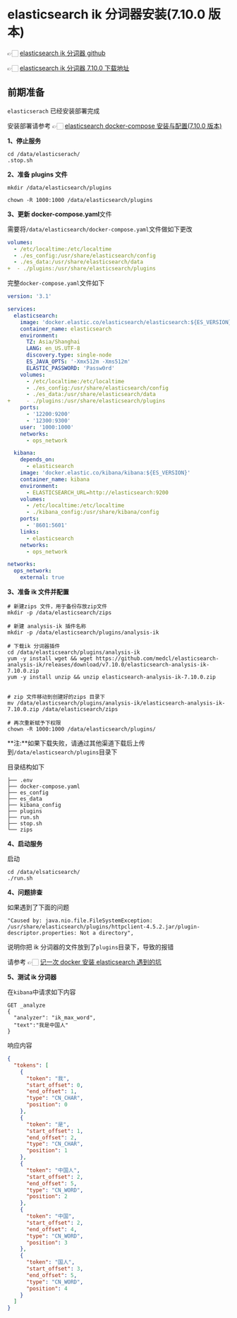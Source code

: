 # elasticsearch ik 分词器安装(7.10.0 版本)

👉🏻 [elasticsearch ik 分词器 github](https://github.com/medcl/elasticsearch-analysis-ik)

👉🏻 [elasticsearch ik 分词器 7.10.0 下载地址](https://github.com/medcl/elasticsearch-analysis-ik/releases/download/v7.10.0/elasticsearch-analysis-ik-7.10.0.zip)

## 前期准备

`elasticserach` 已经安装部署完成

安装部署请参考 👉🏻 [elasticsearch docker-compose 安装与配置(7.10.0 版本)](es_docker_installed.md)

**1、停止服务**

```shell
cd /data/elasticserach/
.stop.sh
```

**2、准备 plugins 文件**

```shell
mkdir /data/elasticsearch/plugins

chown -R 1000:1000 /data/elasticsearch/plugins
```

**3、更新 docker-compose.yaml**文件

需要将`/data/elasticsearch/docker-compose.yaml`文件做如下更改

```yaml
volumes:
  - /etc/localtime:/etc/localtime
  - ./es_config:/usr/share/elasticsearch/config
  - ./es_data:/usr/share/elasticsearch/data
+  - ./plugins:/usr/share/elasticsearch/plugins
```

完整`docker-compose.yaml`文件如下

```yaml
version: '3.1'

services:
  elasticsearch:
    image: 'docker.elastic.co/elasticsearch/elasticsearch:${ES_VERSION}'
    container_name: elasticsearch
    environment:
      TZ: Asia/Shanghai
      LANG: en_US.UTF-8
      discovery.type: single-node
      ES_JAVA_OPTS: '-Xmx512m -Xms512m'
      ELASTIC_PASSWORD: 'Passw0rd'
    volumes:
      - /etc/localtime:/etc/localtime
      - ./es_config:/usr/share/elasticsearch/config
      - ./es_data:/usr/share/elasticsearch/data
+     - ./plugins:/usr/share/elasticsearch/plugins
    ports:
      - '12200:9200'
      - '12300:9300'
    user: '1000:1000'
    networks:
      - ops_network

  kibana:
    depends_on:
      - elasticsearch
    image: 'docker.elastic.co/kibana/kibana:${ES_VERSION}'
    container_name: kibana
    environment:
      - ELASTICSEARCH_URL=http://elasticsearch:9200
    volumes:
      - /etc/localtime:/etc/localtime
      - ./kibana_config:/usr/share/kibana/config
    ports:
      - '8601:5601'
    links:
      - elasticsearch
    networks:
      - ops_network

networks:
  ops_network:
    external: true
```

**3、准备 ik 文件并配置**

```shell
# 新建zips 文件，用于备份存放zip文件
mkdir -p /data/elasticsearch/zips

# 新建 analysis-ik 插件名称
mkdir -p /data/elasticsearch/plugins/analysis-ik

# 下载ik 分词器插件
cd /data/elasticsearch/plugins/analysis-ik
yum -y install wget && wget https://github.com/medcl/elasticsearch-analysis-ik/releases/download/v7.10.0/elasticsearch-analysis-ik-7.10.0.zip
yum -y install unzip && unzip elasticsearch-analysis-ik-7.10.0.zip


# zip 文件移动到创建好的zips 目录下
mv /data/elasticsearch/plugins/analysis-ik/elasticsearch-analysis-ik-7.10.0.zip /data/elasticsearch/zips

# 再次重新赋予下权限
chown -R 1000:1000 /data/elasticsearch/plugins/
```

**注:**如果下载失败，请通过其他渠道下载后上传到`/data/elasticsearch/plugins`目录下

目录结构如下

```PlainText
├── .env
├── docker-compose.yaml
├── es_config
├── es_data
├── kibana_config
├── plugins
├── run.sh
├── stop.sh
└── zips
```

**4、启动服务**

启动

```shell
cd /data/elsaticsearch/
./run.sh
```

**4、问题排查**

如果遇到了下面的问题

```PlainText
"Caused by: java.nio.file.FileSystemException: /usr/share/elasticsearch/plugins/httpclient-4.5.2.jar/plugin-descriptor.properties: Not a directory",
```

说明你把 ik 分词器的文件放到了`plugins`目录下，导致的报错

请参考 👉🏻 [记一次 docker 安装 elasticsearch 遇到的坑](https://blog.csdn.net/dxtljly/article/details/127102211)

**5、测试 ik 分词器**

在`kibana`中请求如下内容

```elasticsearch
GET _analyze
{
  "analyzer": "ik_max_word",
  "text":"我是中国人"
}
```

响应内容

```json
{
  "tokens": [
    {
      "token": "我",
      "start_offset": 0,
      "end_offset": 1,
      "type": "CN_CHAR",
      "position": 0
    },
    {
      "token": "是",
      "start_offset": 1,
      "end_offset": 2,
      "type": "CN_CHAR",
      "position": 1
    },
    {
      "token": "中国人",
      "start_offset": 2,
      "end_offset": 5,
      "type": "CN_WORD",
      "position": 2
    },
    {
      "token": "中国",
      "start_offset": 2,
      "end_offset": 4,
      "type": "CN_WORD",
      "position": 3
    },
    {
      "token": "国人",
      "start_offset": 3,
      "end_offset": 5,
      "type": "CN_WORD",
      "position": 4
    }
  ]
}
```
